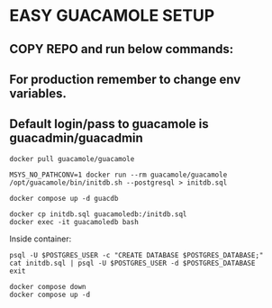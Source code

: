 # EASY GUACAMOLE SETUP

## COPY REPO and run below commands:

## For production remember to change env variables.
## Default login/pass to guacamole is guacadmin/guacadmin

```
docker pull guacamole/guacamole
```

```
MSYS_NO_PATHCONV=1 docker run --rm guacamole/guacamole /opt/guacamole/bin/initdb.sh --postgresql > initdb.sql
```

```
docker compose up -d guacdb
```

```
docker cp initdb.sql guacamoledb:/initdb.sql
docker exec -it guacamoledb bash
```
Inside container:
```
psql -U $POSTGRES_USER -c "CREATE DATABASE $POSTGRES_DATABASE;"
cat initdb.sql | psql -U $POSTGRES_USER -d $POSTGRES_DATABASE
exit
```

```
docker compose down
docker compose up -d
```